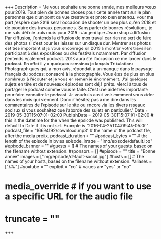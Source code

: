 +++
Description = "Je vous souhaite une bonne année, mes meilleurs vœux pour 2019. Tout plein de bonnes choses pour cette année tant sur le plan personnel que d’un point de vue créativité et photo bien entendu. Pour ma part j’espère que 2019 sera l’occasion de shooter un peu plus qu'en 2018 et de produire des travaux personnels. Sans parler de bonnes résolutions, je me suis définie trois mots pour 2019 : #argentique #workshop #diffusion Par diffusion, j'entends la diffusion de mon travail car rien ne sert de faire des photos si c’est pour les laisser sur un disque dur. Montrer ses photos est très important et je vous encourage en 2019 à montrer votre travail en participant à des expositions ou des festivals notamment. Par diffusion j'entends également podcast. 2018 aura été l’occasion de me lancer dans le podcast. En effet il y a quelques semaines je lançais Tribulations Photographiques qui, a mon avis, répondait à un manque dans le paysage français du podcast consacré à la photographie. Vous êtes de plus en plus nombreux à l’écouter et je vous en remercie énormément. J’ai quelques sujets en tête et de nouveaux épisodes sont déjà prêts. Merci à tous de partager le podcast comme vous le faite. C’est une aide très importante pour faire connaître le podcast. Je voudrais aussi voir comment vous aider  dans les mois qui viennent. Donc n’hésitez pas à me dire dans les commentaires de l’épisode sur le site ou encore via les divers réseaux sociaux si vous souhaitez que j’aborde des sujets en particulier."
Date = 2019-05-30T15:07:01+02:00
PublishDate = 2019-05-30T15:07:01+02:00 # this is the datetime for the when the epsiode was published. This will default to Date if it is not set. Example is "2016-04-25T04:09:45-05:00"
podcast_file = "16694192/download.mp3" # the name of the podcast file, after the media prefix.
podcast_duration = ""
#podcast_bytes = "" # the length of the episode in bytes
episode_image = "img/episode/default.jpg"
#episode_banner = ""
#guests = [] # The names of your guests, based on the filename without extension.
#sponsors = []
#episode = ""
title = "Bonne année"
images = ["img/episode/default-social.jpg"]
#hosts = [] # The names of your hosts, based on the filename without extension.
#aliases = ["/##"]
#youtube = ""
explicit = "no" # values are "yes" or "no"
# media_override # if you want to use a specific URL for the audio file
# truncate = ""
+++
